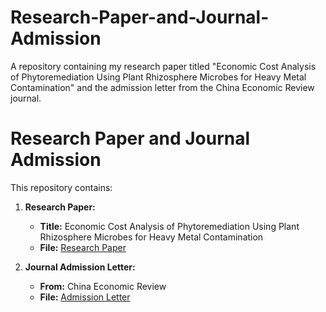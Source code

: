 # Research-Paper-and-Journal-Admission
A repository containing my research paper titled "Economic Cost Analysis of Phytoremediation Using Plant Rhizosphere Microbes for Heavy Metal Contamination" and the admission letter from the China Economic Review journal.

# Research Paper and Journal Admission

This repository contains:

1. **Research Paper:**  
   - **Title:** Economic Cost Analysis of Phytoremediation Using Plant Rhizosphere Microbes for Heavy Metal Contamination  
   - **File:** [Research Paper](path/to/your/research-paper.pdf)

2. **Journal Admission Letter:**  
   - **From:** China Economic Review  
   - **File:** [Admission Letter](path/to/your/admission-letter.pdf)
